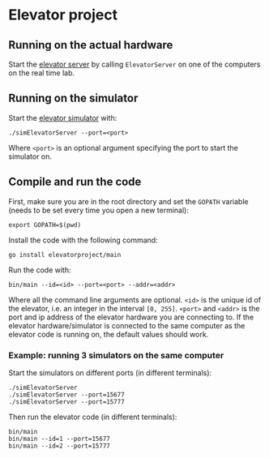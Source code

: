# Elevator project

## Running on the actual hardware

Start the [elevator server](https://github.com/TTK4145/elevator-server)
by calling `ElevatorServer` on one of the computers on the real time lab.

## Running on the simulator

Start the [elevator simulator](https://github.com/TTK4145/Simulator-v2) with:
```
./simElevatorServer --port=<port>
```
Where `<port>` is an optional argument specifying the port to start the simulator on.

## Compile and run the code

First, make sure you are in the root directory and set the `GOPATH` variable (needs to be set every time you open a new terminal):
```
export GOPATH=$(pwd)
```

Install the code with the following command:
```
go install elevatorproject/main
```

Run the code with:
```
bin/main --id=<id> --port=<port> --addr=<addr>
```
Where all the command line arguments are optional.
`<id>` is the unique id of the elevator, i.e. an integer in the interval `[0, 255]`.
`<port>` and `<addr>` is the port and ip address of the elevator hardware you are connecting to.
If the elevator hardware/simulator is connected to the same computer as the elevator code is running on,
the default values should work.

### Example: running 3 simulators on the same computer
Start the simulators on different ports (in different terminals):
```
./simElevatorServer
./simElevatorServer --port=15677
./simElevatorServer --port=15777
```
Then run the elevator code (in different terminals):
```
bin/main
bin/main --id=1 --port=15677
bin/main --id=2 --port=15777
```
